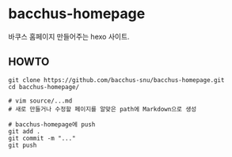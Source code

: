 # bacchus-homepage

바쿠스 홈페이지 만들어주는 hexo 사이트.

## HOWTO

```
git clone https://github.com/bacchus-snu/bacchus-homepage.git
cd bacchus-homepage/

# vim source/...md
# 새로 만들거나 수정할 페이지를 알맞은 path에 Markdown으로 생성

# bacchus-homepage에 push
git add .
git commit -m "..."
git push
```
